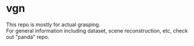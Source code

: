 # vgn
This repo is mostly for actual grasping.  
For general information including dataset, scene reconstruction, etc, check out "panda" repo.
